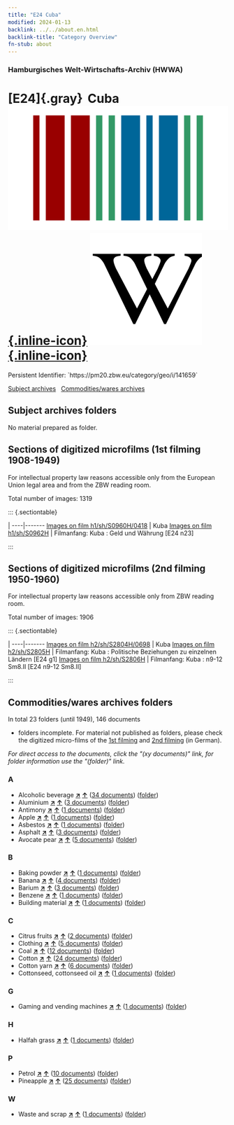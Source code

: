 ```yaml
---
title: "E24 Cuba"
modified: 2024-01-13
backlink: ../../about.en.html
backlink-title: "Category Overview"
fn-stub: about
---
```


### Hamburgisches Welt-Wirtschafts-Archiv (HWWA)

# [E24]{.gray}&#8201; Cuba &#160; [![Wikidata](/images/Wikidata-logo.svg "Wikidata"){.inline-icon}](http://www.wikidata.org/entity/Q241) [![Wikipedia](/images/Wikipedia-W.svg "Wikipedia"){.inline-icon}](https://en.wikipedia.org/wiki/Cuba)

<div class="hint">Persistent Identifier: `https://pm20.zbw.eu/category/geo/i/141659`</div>





[Subject archives](#subject-archives-folders) &#160; [Commodities/wares archives](#commoditieswares-archives-folders)




## Subject archives folders








No material prepared as folder.



<a id="filmsections" />

## Sections of digitized microfilms (1st filming 1908-1949)

<p>For intellectual property law reasons accessible only from the European Union legal area and from the ZBW reading room.</p>



<p>Total number of images: 1319</p>




::: {.sectiontable}

 | 
----|-------
<a class="btn" href="https://pm20.zbw.eu/film/h1/sh/S0960H/0418" rel="nofollow">Images on film h1/sh/S0960H/0418</a> | Kuba
<a class="btn" href="https://pm20.zbw.eu/film/h1/sh/S0962H" rel="nofollow">Images on film h1/sh/S0962H</a> | Filmanfang: Kuba : Geld und Währung [E24 n23]


:::




## Sections of digitized microfilms (2nd filming 1950-1960)

<p>For intellectual property law reasons accessible only from ZBW reading room.</p>



<p>Total number of images: 1906</p>




::: {.sectiontable}

 | 
----|-------
<a class="btn" href="https://pm20.zbw.eu/film/h2/sh/S2804H/0698" rel="nofollow">Images on film h2/sh/S2804H/0698</a> | Kuba
<a class="btn" href="https://pm20.zbw.eu/film/h2/sh/S2805H" rel="nofollow">Images on film h2/sh/S2805H</a> | Filmanfang: Kuba : Politische Beziehungen zu einzelnen Ländern [E24 g1]
<a class="btn" href="https://pm20.zbw.eu/film/h2/sh/S2806H" rel="nofollow">Images on film h2/sh/S2806H</a> | Filmanfang: Kuba : n9-12 Sm8.II [E24 n9-12 Sm8.II]


:::














## Commodities/wares archives folders











In total 23 folders (until 1949), 146 documents
- folders incomplete.  For material not published as folders, please check the
digitized micro-films of the [1st filming](/film/h1_wa.de.html) and [2nd
filming](/film/h2_wa.de.html) (in German).

_For direct access to the documents, click the "(xy documents)" link, for folder information use the "(folder)" link._



### A

- Alcoholic beverage [**&nearr;**](../../../ware/i/141966/about.en.html "Alcoholic beverage (xXX all over the world)") [**&uarr;**](../../../ware/about.en.html#PID20.02-Sp "Ware category system") (<a href="https://pm20.zbw.eu/iiifview/folder/wa/141966,141659" title="about: Alcoholic beverage : Cuba" target="_blank">34 documents</a>) ([folder](../../../../folder/wa/1419xx/141966/1416xx/141659/about.en.html))
- Aluminium [**&nearr;**](../../../ware/i/141969/about.en.html "Aluminium (xXX all over the world)") [**&uarr;**](../../../ware/about.en.html#PID07.01-Lm01 "Ware category system") (<a href="https://pm20.zbw.eu/iiifview/folder/wa/141969,141659" title="about: Aluminium : Cuba" target="_blank">3 documents</a>) ([folder](../../../../folder/wa/1419xx/141969/1416xx/141659/about.en.html))
- Antimony [**&nearr;**](../../../ware/i/141977/about.en.html "Antimony (xXX all over the world)") [**&uarr;**](../../../ware/about.en.html#PID07.01-Hm01 "Ware category system") (<a href="https://pm20.zbw.eu/iiifview/folder/wa/141977,141659" title="about: Antimony : Cuba" target="_blank">1 documents</a>) ([folder](../../../../folder/wa/1419xx/141977/1416xx/141659/about.en.html))
- Apple [**&nearr;**](../../../ware/i/141980/about.en.html "Apple (xXX all over the world)") [**&uarr;**](../../../ware/about.en.html#PLW04-Ob01 "Ware category system") (<a href="https://pm20.zbw.eu/iiifview/folder/wa/141980,141659" title="about: Apple : Cuba" target="_blank">1 documents</a>) ([folder](../../../../folder/wa/1419xx/141980/1416xx/141659/about.en.html))
- Asbestos [**&nearr;**](../../../ware/i/142014/about.en.html "Asbestos (xXX all over the world)") [**&uarr;**](../../../ware/about.en.html#PID23-As "Ware category system") (<a href="https://pm20.zbw.eu/iiifview/folder/wa/142014,141659" title="about: Asbestos : Cuba" target="_blank">1 documents</a>) ([folder](../../../../folder/wa/1420xx/142014/1416xx/141659/about.en.html))
- Asphalt [**&nearr;**](../../../ware/i/142016/about.en.html "Asphalt (xXX all over the world)") [**&uarr;**](../../../ware/about.en.html#PID22-Bd01 "Ware category system") (<a href="https://pm20.zbw.eu/iiifview/folder/wa/142016,141659" title="about: Asphalt : Cuba" target="_blank">3 documents</a>) ([folder](../../../../folder/wa/1420xx/142016/1416xx/141659/about.en.html))
- Avocate pear [**&nearr;**](../../../ware/i/142021/about.en.html "Avocate pear (xXX all over the world)") [**&uarr;**](../../../ware/about.en.html#PLW04-Ob02 "Ware category system") (<a href="https://pm20.zbw.eu/iiifview/folder/wa/142021,141659" title="about: Avocate pear : Cuba" target="_blank">5 documents</a>) ([folder](../../../../folder/wa/1420xx/142021/1416xx/141659/about.en.html))

### B

- Baking powder [**&nearr;**](../../../ware/i/142024/about.en.html "Baking powder (xXX all over the world)") [**&uarr;**](../../../ware/about.en.html#PID13-Lm01 "Ware category system") (<a href="https://pm20.zbw.eu/iiifview/folder/wa/142024,141659" title="about: Baking powder : Cuba" target="_blank">1 documents</a>) ([folder](../../../../folder/wa/1420xx/142024/1416xx/141659/about.en.html))
- Banana [**&nearr;**](../../../ware/i/142038/about.en.html "Banana (xXX all over the world)") [**&uarr;**](../../../ware/about.en.html#PLW04-Bn "Ware category system") (<a href="https://pm20.zbw.eu/iiifview/folder/wa/142038,141659" title="about: Banana : Cuba" target="_blank">4 documents</a>) ([folder](../../../../folder/wa/1420xx/142038/1416xx/141659/about.en.html))
- Barium [**&nearr;**](../../../ware/i/142042/about.en.html "Barium (xXX all over the world)") [**&uarr;**](../../../ware/about.en.html#PID07.01-Lm02 "Ware category system") (<a href="https://pm20.zbw.eu/iiifview/folder/wa/142042,141659" title="about: Barium : Cuba" target="_blank">3 documents</a>) ([folder](../../../../folder/wa/1420xx/142042/1416xx/141659/about.en.html))
- Benzene [**&nearr;**](../../../ware/i/142110/about.en.html "Benzene (xXX all over the world)") [**&uarr;**](../../../ware/about.en.html#PID13-Ko04 "Ware category system") (<a href="https://pm20.zbw.eu/iiifview/folder/wa/142110,141659" title="about: Benzene : Cuba" target="_blank">1 documents</a>) ([folder](../../../../folder/wa/1421xx/142110/1416xx/141659/about.en.html))
- Building material [**&nearr;**](../../../ware/i/142086/about.en.html "Building material (xXX all over the world)") [**&uarr;**](../../../ware/about.en.html#PID22-Bs "Ware category system") (<a href="https://pm20.zbw.eu/iiifview/folder/wa/142086,141659" title="about: Building material : Cuba" target="_blank">1 documents</a>) ([folder](../../../../folder/wa/1420xx/142086/1416xx/141659/about.en.html))

### C

- Citrus fruits [**&nearr;**](../../../ware/i/141948/about.en.html "Citrus fruits (xXX all over the world)") [**&uarr;**](../../../ware/about.en.html#PLW04-Zs "Ware category system") (<a href="https://pm20.zbw.eu/iiifview/folder/wa/141948,141659" title="about: Citrus fruits : Cuba" target="_blank">2 documents</a>) ([folder](../../../../folder/wa/1419xx/141948/1416xx/141659/about.en.html))
- Clothing [**&nearr;**](../../../ware/i/142106/about.en.html "Clothing (xXX all over the world)") [**&uarr;**](../../../ware/about.en.html#PID19-Bk "Ware category system") (<a href="https://pm20.zbw.eu/iiifview/folder/wa/142106,141659" title="about: Clothing : Cuba" target="_blank">5 documents</a>) ([folder](../../../../folder/wa/1421xx/142106/1416xx/141659/about.en.html))
- Coal [**&nearr;**](../../../ware/i/143120/about.en.html "Coal (xXX all over the world)") [**&uarr;**](../../../ware/about.en.html#PRB02.01 "Ware category system") (<a href="https://pm20.zbw.eu/iiifview/folder/wa/143120,141659" title="about: Coal : Cuba" target="_blank">12 documents</a>) ([folder](../../../../folder/wa/1431xx/143120/1416xx/141659/about.en.html))
- Cotton [**&nearr;**](../../../ware/i/142089/about.en.html "Cotton (xXX all over the world)") [**&uarr;**](../../../ware/about.en.html#PLW04-Bw "Ware category system") (<a href="https://pm20.zbw.eu/iiifview/folder/wa/142089,141659" title="about: Cotton : Cuba" target="_blank">24 documents</a>) ([folder](../../../../folder/wa/1420xx/142089/1416xx/141659/about.en.html))
- Cotton yarn [**&nearr;**](../../../ware/i/196460/about.en.html "Cotton yarn (xXX all over the world)") [**&uarr;**](../../../ware/about.en.html#PID19-Nf02 "Ware category system") (<a href="https://pm20.zbw.eu/iiifview/folder/wa/196460,141659" title="about: Cotton yarn : Cuba" target="_blank">6 documents</a>) ([folder](../../../../folder/wa/1964xx/196460/1416xx/141659/about.en.html))
- Cottonseed, cottonseed oil [**&nearr;**](../../../ware/i/142093/about.en.html "Cottonseed, cottonseed oil (xXX all over the world)") [**&uarr;**](../../../ware/about.en.html#PID20-Oe01 "Ware category system") (<a href="https://pm20.zbw.eu/iiifview/folder/wa/142093,141659" title="about: Cottonseed, cottonseed oil : Cuba" target="_blank">1 documents</a>) ([folder](../../../../folder/wa/1420xx/142093/1416xx/141659/about.en.html))

### G

- Gaming and vending machines [**&nearr;**](../../../ware/i/142020/about.en.html "Gaming and vending machines (xXX all over the world)") [**&uarr;**](../../../ware/about.en.html#PID08-Au "Ware category system") (<a href="https://pm20.zbw.eu/iiifview/folder/wa/142020,141659" title="about: Gaming and vending machines : Cuba" target="_blank">1 documents</a>) ([folder](../../../../folder/wa/1420xx/142020/1416xx/141659/about.en.html))

### H

- Halfah grass [**&nearr;**](../../../ware/i/141957/about.en.html "Halfah grass (xXX all over the world)") [**&uarr;**](../../../ware/about.en.html#PID19-Nf018 "Ware category system") (<a href="https://pm20.zbw.eu/iiifview/folder/wa/141957,141659" title="about: Halfah grass : Cuba" target="_blank">1 documents</a>) ([folder](../../../../folder/wa/1419xx/141957/1416xx/141659/about.en.html))

### P

- Petrol [**&nearr;**](../../../ware/i/142108/about.en.html "Petrol (xXX all over the world)") [**&uarr;**](../../../ware/about.en.html#PID13.02-Ks02 "Ware category system") (<a href="https://pm20.zbw.eu/iiifview/folder/wa/142108,141659" title="about: Petrol : Cuba" target="_blank">10 documents</a>) ([folder](../../../../folder/wa/1421xx/142108/1416xx/141659/about.en.html))
- Pineapple [**&nearr;**](../../../ware/i/141970/about.en.html "Pineapple (xXX all over the world)") [**&uarr;**](../../../ware/about.en.html#PLW04-Tr01 "Ware category system") (<a href="https://pm20.zbw.eu/iiifview/folder/wa/141970,141659" title="about: Pineapple : Cuba" target="_blank">25 documents</a>) ([folder](../../../../folder/wa/1419xx/141970/1416xx/141659/about.en.html))

### W

- Waste and scrap [**&nearr;**](../../../ware/i/141942/about.en.html "Waste and scrap (xXX all over the world)") [**&uarr;**](../../../ware/about.en.html#PRB01-01 "Ware category system") (<a href="https://pm20.zbw.eu/iiifview/folder/wa/141942,141659" title="about: Waste and scrap : Cuba" target="_blank">1 documents</a>) ([folder](../../../../folder/wa/1419xx/141942/1416xx/141659/about.en.html))




